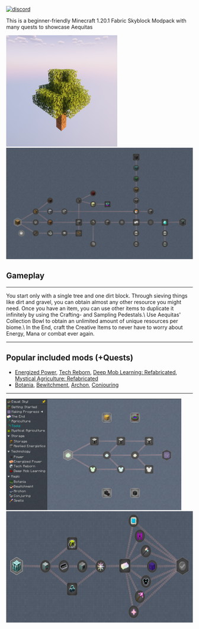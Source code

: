 [![discord](https://dcbadge.limes.pink/api/server/https://discord.gg/KFPXSW566b)](https://discord.gg/KFPXSW566b)

This is a beginner-friendly Minecraft 1.20.1 Fabric Skyblock Modpack with many quests to showcase Aequitas

<p float="left">
  <img src="/assets/StarterTree.png" height="300" />
  <img src="/assets/GettingStarted.png" height="300" />
</p>

## Gameplay

--------

You start only with a single tree and one dirt block. Through sieving things like dirt and gravel, you can obtain almost any other resource you might need. Once you have an item, you can use other items to duplicate it infinitely by using the Crafting- and Sampling Pedestals.\\ Use Aequitas' Collection Bowl to obtain an unlimited amount of unique resources per biome.\\ In the End, craft the Creative Items to never have to worry about Energy, Mana or combat ever again.

* * *

## Popular included mods (+Quests)
- [Energized Power](https://github.com/JDDev0/EnergizedPower), [Tech Reborn](https://github.com/TechReborn/TechReborn), [Deep Mob Learning: Refabricated](https://github.com/CafeteriaGuild/DeepMobLearning-Refabricated), [Mystical Agriculture: Refabricated](https://github.com/KirboSoftware-Mods/MysticalAgriculture-Refabricated)
- [Botania](https://github.com/VazkiiMods/Botania), [Bewitchment](https://github.com/MoriyaShiine/bewitchment), [Archon](https://github.com/Safrodev/Archon), [Conjouring](https://github.com/glisco03/conjuring)

---

<p float="left">
  <img src="/assets/MakingProgress.png" height="300" />
  <img src="/assets/TheEnd.png" height="300" />
</p>